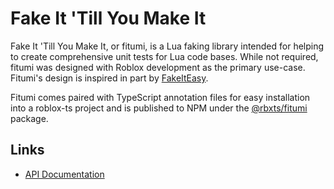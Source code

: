 # Fake It 'Till You Make It
Fake It 'Till You Make It, or fitumi, is a Lua faking library intended for helping to create comprehensive unit tests for Lua code bases. While not required, fitumi was designed with Roblox development as the primary use-case. Fitumi's design is inspired in part by [FakeItEasy](https://fakeiteasy.github.io/).

Fitumi comes paired with TypeScript annotation files for easy installation into a roblox-ts project and is published to NPM under the [@rbxts/fitumi](https://www.npmjs.com/package/@rbxts/fitumi) package.

## Links
- [API Documentation](DOCUMENTATION.md)
